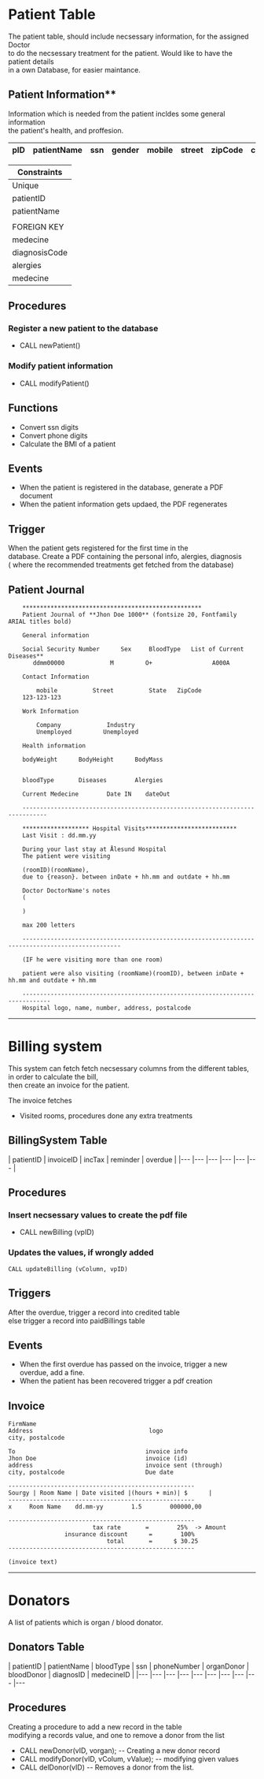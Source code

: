 # Patient Table

The patient table, should include necsessary information, for the assigned Doctor<br>
to do the necsessary treatment for the patient. Would like to have the patient details<br>
in a own Database, for easier maintance.

## Patient Information**

Information which is needed from the patient incldes some general information<br>
the patient's health, and proffesion.

| pID | patientName | ssn | gender | mobile| street | zipCode | companyName | industry | BodyWeight | bodyHeight | bodyMassIndex | bloodType | DiseaseID | alergyID | medecineID | dateIn | dateOut |
|--- |--- |--- |---	|--- |--- |--- |---	|--- |--- |---	|--- |--- |--- |---	|--- |--- |--- |

 Constraints |
|---	|
| Unique |
| patientID |
| patientName |
| |
| FOREIGN KEY |
| medecine |
| diagnosisCode |
| alergies |
| medecine |

##  Procedures

###  Register a new patient to the database
- CALL newPatient()

###  Modify patient information
- CALL modifyPatient()

##  Functions

*   Convert ssn digits
*   Convert phone digits
*   Calculate the BMI of a patient

##  Events

*   When the patient is registered in the database, generate a PDF document
*   When the patient information gets updaed, the PDF regenerates

##  Trigger

When the patient gets registered for the first time in the<br>
database. Create a PDF containing the personal info, alergies, diagnosis<br>
( where the recommended treatments get fetched from the database)

##  Patient Journal


        
        ***************************************************
        Patient Journal of **Jhon Doe 1000** (fontsize 20, Fontfamily ARIAL titles bold)

        General information

        Social Security Number      Sex     BloodType   List of Current Diseases**
           ddmm00000             M         O+                 A000A

        Contact Information

            mobile          Street          State   ZipCode
        123-123-123        

        Work Information

            Company             Industry
            Unemployed         Unemployed
        
        Health information

        bodyWeight      BodyHeight      BodyMass

        
        bloodType       Diseases        Alergies
        
        Current Medecine        Date IN    dateOut
        
        -----------------------------------------------------------------------------

        ******************* Hospital Visits**************************
        Last Visit : dd.mm.yy

        During your last stay at Ålesund Hospital
        The patient were visiting 

        (roomID)(roomName), 
        due to {reason}. between inDate + hh.mm and outdate + hh.mm

        Doctor DoctorName's notes 
        (

        )

        max 200 letters

        --------------------------------------------------------------------------------------------------

        (IF he were visiting more than one room)

        patient were also visiting (roomName)(roomID), between inDate + hh.mm and outdate + hh.mm

        ------------------------------------------------------------------------------
        Hospital logo, name, number, address, postalcode

-----------------------------------------------------------------------------------------------------------------------------------

# Billing system

This system can fetch fetch necsessary columns from the different tables, in order to calculate the bill,<br> 
then create an invoice for the patient.

The invoice fetches

*   Visited rooms, procedures done any extra treatments


##  BillingSystem Table

| patientID | invoiceID | incTax | reminder | overdue |
|--- |--- |--- |--- |--- |--- |

## Procedures

###  Insert necsessary values to create the pdf file
-    CALL newBilling (vpID)                 

###  Updates the values, if wrongly added
    CALL updateBilling (vColumn, vpID)

## Triggers

After the overdue, trigger a record into credited table<br>
else trigger a record  into paidBillings table

## Events

*   When the first overdue has passed on the invoice, trigger a new overdue, add a fine.
*   When the patient has been recovered trigger a pdf creation 

## Invoice

    FirmName
    Address                                 logo
    city, postalcode

    To                                     invoice info
    Jhon Doe                               invoice (id)
    address                                invoice sent (through)
    city, postalcode                       Due date

    -----------------------------------------------------
    Sourgy | Room Name | Date visited |(hours + min)| $      |
    -----------------------------------------------------
    x     Room Name    dd.mm-yy        1.5        000000,00

    -----------------------------------------------------
                            tax rate       =        25%  -> Amount
                    insurance discount      =        100%
                                total       =      $ 30.25
    -----------------------------------------------------

    (invoice text)

------------------------------------------------------------------------------------------

# Donators

A list of patients which is organ / blood donator.

## Donators Table

| patientID | patientName | bloodType | ssn | phoneNumber | organDonor | bloodDonor | diagnosID | medecineID | 
|--- |--- |--- |--- |--- |--- |--- |--- |--- |---

##  Procedures

Creating a procedure to add a new record in the table <br>
modifying a records value, and one to remove a donor from the list<br>

*   CALL newDonor(vID, vorgan);  -- Creating a new donor record
*   CALL modifyDonor(vID, vColum, vValue);   --  modifying given values
*   CALL delDonor(vID) --    Removes a donor from the list.
